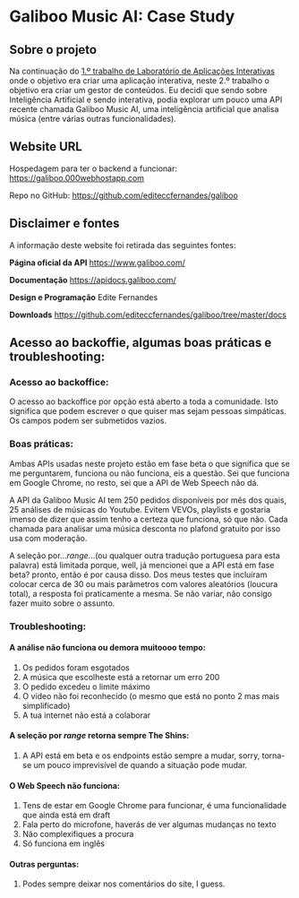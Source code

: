 
Galiboo Music AI: Case Study
===================


## Sobre o projeto

Na continuação do [1.º trabalho de Laboratório de Aplicações Interativas](https://github.com/editeccfernandes/i-am-ai) onde o objetivo era criar uma aplicação interativa, neste 2.º trabalho o objetivo era criar um gestor de conteúdos. Eu decidi que sendo sobre Inteligência Artificial e sendo interativa, podia explorar um pouco uma API recente chamada Galiboo Music AI, uma inteligência artificial que analisa música (entre várias outras funcionalidades).

## Website URL

Hospedagem para ter o backend a funcionar:
https://galiboo.000webhostapp.com

Repo no GitHub:
https://github.com/editeccfernandes/galiboo

## Disclaimer e fontes

A informação deste website foi retirada das seguintes fontes: 

**Página oficial da API** 
https://www.galiboo.com/

**Documentação** 
https://apidocs.galiboo.com/

**Design e Programação** 
Edite Fernandes

**Downloads** 
https://github.com/editeccfernandes/galiboo/tree/master/docs

## Acesso ao backoffie, algumas boas práticas e troubleshooting:

### Acesso ao backoffice:
O acesso ao backoffice por opção está aberto a toda a comunidade. Isto significa que podem escrever o que quiser mas sejam pessoas simpáticas.
Os campos podem ser submetidos vazios.

### Boas práticas:
Ambas APIs usadas neste projeto estão em fase beta o que significa que se me perguntarem, funciona ou não funciona, eis a questão. Sei que funciona em Google Chrome, no resto, sei que a API de Web Speech não dá. 

A API da Galiboo Music AI  tem 250 pedidos disponíveis por mês dos quais, 25 análises de músicas do Youtube. Evitem VEVOs, playlists e gostaria imenso de dizer que assim tenho a certeza que funciona, só que não. Cada chamada para analisar uma música desconta no plafond gratuito por isso usa com moderação.

A seleção por...*range*...(ou qualquer outra tradução portuguesa para esta palavra) está limitada porque, well, já mencionei que a API está em fase beta? pronto, então é por causa disso. Dos meus testes que incluíram colocar cerca de 30 ou mais parâmetros com valores aleatórios (loucura total), a resposta foi praticamente a mesma. Se não variar, não consigo fazer muito sobre o assunto.

### Troubleshooting:

#### A análise não funciona ou demora muitoooo tempo:
1. Os pedidos foram esgotados 
2. A música que escolheste está a retornar um erro 200
3. O pedido excedeu o limite máximo 
4. O vídeo não foi reconhecido (o mesmo que está no ponto 2 mas mais simplificado) 
5. A tua internet não está a colaborar

#### A seleção por *range* retorna sempre The Shins:
1. A API está em beta e os endpoints estão  sempre a mudar, sorry, torna-se um pouco imprevisível de quando a situação pode mudar.

#### O Web Speech não funciona:
1. Tens de estar em Google Chrome para funcionar, é uma funcionalidade que ainda está em draft
2. Fala perto do microfone, haverás de ver algumas mudanças no texto
3.  Não complexifiques a procura
4. Só funciona em inglês


#### Outras perguntas:

 1. Podes sempre deixar nos comentários do site, I guess.
